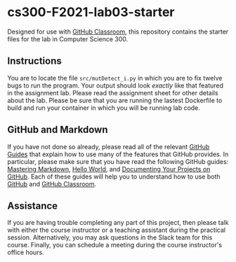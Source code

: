 
# cs300-F2021-lab03-starter

Designed for use with [GitHub Classroom](https://classroom.github.com/), this repository contains the starter files for the lab in Computer Science 300.


## Instructions

You are to locate the file ```src/mutDetect_i.py``` in which you are to fix twelve bugs to run the program. Your output should look _exactly_ like that featured in the assignment lab. Please read the assignment sheet for other details about the lab. Please be sure that you are running the lastest Dockerfile to build and run your container in which you will be running lab code.


## GitHub and Markdown

If you have not done so already, please read all of the relevant [GitHub Guides](https://guides.github.com/) that explain how to use many of the features that GitHub provides. In particular, please make sure that you have read the following GitHub guides: [Mastering Markdown](https://guides.github.com/features/mastering-markdown/), [Hello World](https://guides.github.com/activities/hello-world/), and [Documenting Your Projects on GitHub](https://guides.github.com/features/wikis/). Each of these guides will help you to understand how to use both [GitHub](http://github.com) and [GitHub Classroom](https://classroom.github.com/).


## Assistance

If you are having trouble completing any part of this project, then please talk with either the course instructor or a teaching assistant during the practical session. Alternatively, you may ask questions in the Slack team for this course. Finally, you can schedule a meeting during the course instructor's office hours.

